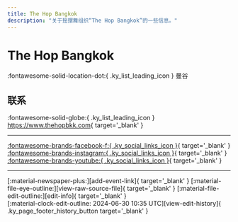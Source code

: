```yaml
---
title: The Hop Bangkok
description: "关于摇摆舞组织“The Hop Bangkok”的一些信息。"
---
```


# The Hop Bangkok

:fontawesome-solid-location-dot:{ .ky_list_leading_icon } 曼谷  


## 联系

:fontawesome-solid-globe:{ .ky_list_leading_icon } <https://www.thehopbkk.com>{ target='_blank' }  

---

 [:fontawesome-brands-facebook-f:{ .ky_social_links_icon }](https://www.facebook.com/thehopbangkok){ target='_blank' } [:fontawesome-brands-instagram:{ .ky_social_links_icon }](https://instagram.com/thehopbangkok){ target='_blank' } [:fontawesome-brands-youtube:{ .ky_social_links_icon }](https://youtube.com/TheHopBangkok){ target='_blank' }

---

<div class="ky_page_footer" markdown>
<div class="ky_page_footer_trailing" markdown="span">
[:material-newspaper-plus:][add-event-link]{ target='_blank' }
[:material-file-eye-outline:][view-raw-source-file]{ target='_blank' }
[:material-file-edit-outline:][edit-info]{ target='_blank' }
</div>
<div class="ky_page_footer_leading" markdown="span">
[:material-clock-edit-outline: 2024-06-30 10:35 UTC][view-edit-history]{ .ky_page_footer_history_button target='_blank' }
</div>
</div>

[add-event-link]: https://github.com/swingdance/events/issues/new?assignees=&labels=add+event&projects=&template=02-add_entity.yml&title=%5Bth%5D%20%3CName%3E&region=th&province=Bangkok&city=Bangkok&org_id=the-hop-bangkok "添加活动"
[view-raw-source-file]: https://github.com/swingdance/orgs/blob/main/th/the-hop-bangkok.json "查看原始源文件"
[edit-info]: https://github.com/swingdance/orgs/issues/new?assignees=&labels=update+org&projects=&template=03-update_entity.yml&title=%5Bth%5D%20The%20Hop%20Bangkok&region=th&id=the-hop-bangkok&name=The%20Hop%20Bangkok "编辑信息"

[view-edit-history]: https://github.com/swingdance/orgs/commits/main/th/the-hop-bangkok.json "查看编辑历史"
